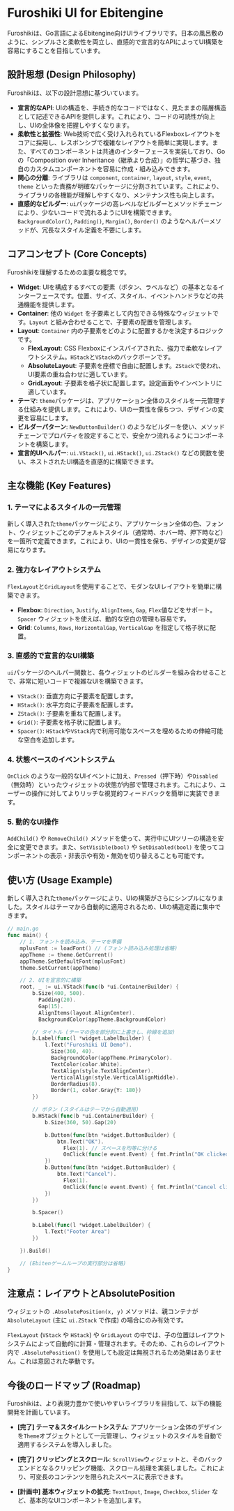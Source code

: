 # Furoshiki UI for Ebitengine

Furoshikiは、Go言語によるEbitengine向けUIライブラリです。日本の風呂敷のように、シンプルさと柔軟性を両立し、直感的で宣言的なAPIによってUI構築を容易にすることを目指しています。

## 設計思想 (Design Philosophy)

Furoshikiは、以下の設計思想に基づいています。

-   **宣言的なAPI**: UIの構造を、手続き的なコードではなく、見たままの階層構造として記述できるAPIを提供します。これにより、コードの可読性が向上し、UIの全体像を把握しやすくなります。
-   **柔軟性と拡張性**: Web技術で広く受け入れられているFlexboxレイアウトをコアに採用し、レスポンシブで複雑なレイアウトを簡単に実現します。また、すべてのコンポーネントは共通のインターフェースを実装しており、Goの「Composition over Inheritance（継承より合成）」の哲学に基づき、独自のカスタムコンポーネントを容易に作成・組み込みできます。
-   **関心の分離**: ライブラリは `component`, `container`, `layout`, `style`, `event`, `theme` といった責務が明確なパッケージに分割されています。これにより、ライブラリの各機能が理解しやすくなり、メンテナンス性も向上します。
-   **直感的なビルダー**: `ui`パッケージの高レベルなビルダーとメソッドチェーンにより、少ないコードで流れるようにUIを構築できます。`BackgroundColor()`, `Padding()`, `Margin()`, `Border()` のようなヘルパーメソッドが、冗長なスタイル定義を不要にします。

## コアコンセプト (Core Concepts)

Furoshikiを理解するための主要な概念です。

-   **Widget**: UIを構成するすべての要素（ボタン、ラベルなど）の基本となるインターフェースです。位置、サイズ、スタイル、イベントハンドラなどの共通機能を提供します。
-   **Container**: 他の `Widget` を子要素として内包できる特殊なウィジェットです。`Layout` と組み合わせることで、子要素の配置を管理します。
-   **Layout**: `Container` 内の子要素をどのように配置するかを決定するロジックです。
    -   **FlexLayout**: CSS Flexboxにインスパイアされた、強力で柔軟なレイアウトシステム。`HStack`と`VStack`のバックボーンです。
    -   **AbsoluteLayout**: 子要素を座標で自由に配置します。`ZStack`で使われ、UI要素の重ね合わせに適しています。
    -   **GridLayout**: 子要素を格子状に配置します。設定画面やインベントリに適しています。
-   **テーマ**: `theme`パッケージは、アプリケーション全体のスタイルを一元管理する仕組みを提供します。これにより、UIの一貫性を保ちつつ、デザインの変更を容易にします。
-   **ビルダーパターン**: `NewButtonBuilder()` のようなビルダーを使い、メソッドチェーンでプロパティを設定することで、安全かつ流れるようにコンポーネントを構築します。
-   **宣言的UIヘルパー**: `ui.VStack()`, `ui.HStack()`, `ui.ZStack()` などの関数を使い、ネストされたUI構造を直感的に構築できます。

## 主な機能 (Key Features)

### 1. テーマによるスタイルの一元管理

新しく導入された`theme`パッケージにより、アプリケーション全体の色、フォント、ウィジェットごとのデフォルトスタイル（通常時、ホバー時、押下時など）を一箇所で定義できます。これにより、UIの一貫性を保ち、デザインの変更が容易になります。

### 2. 強力なレイアウトシステム

`FlexLayout`と`GridLayout`を使用することで、モダンなUIレイアウトを簡単に構築できます。

-   **Flexbox**: `Direction`, `Justify`, `AlignItems`, `Gap`, `Flex`値などをサポート。`Spacer` ウィジェットを使えば、動的な空白の管理も容易です。
-   **Grid**: `Columns`, `Rows`, `HorizontalGap`, `VerticalGap` を指定して格子状に配置。

### 3. 直感的で宣言的なUI構築

`ui`パッケージのヘルパー関数と、各ウィジェットのビルダーを組み合わせることで、非常に短いコードで複雑なUIを構築できます。

-   `VStack()`: 垂直方向に子要素を配置します。
-   `HStack()`: 水平方向に子要素を配置します。
-   `ZStack()`: 子要素を重ねて配置します。
-   `Grid()`: 子要素を格子状に配置します。
-   `Spacer()`: `HStack`や`VStack`内で利用可能なスペースを埋めるための伸縮可能な空白を追加します。

### 4. 状態ベースのイベントシステム

`OnClick` のような一般的なUIイベントに加え、`Pressed`（押下時）や`Disabled`（無効時）といったウィジェットの状態が内部で管理されます。これにより、ユーザーの操作に対してよりリッチな視覚的フィードバックを簡単に実装できます。

### 5. 動的なUI操作

`AddChild()` や `RemoveChild()` メソッドを使って、実行中にUIツリーの構造を安全に変更できます。また、`SetVisible(bool)` や `SetDisabled(bool)` を使ってコンポーネントの表示・非表示や有効・無効を切り替えることも可能です。

## 使い方 (Usage Example)

新しく導入された`theme`パッケージにより、UIの構築がさらにシンプルになりました。スタイルはテーマから自動的に適用されるため、UIの構造定義に集中できます。

```go
// main.go
func main() {
    // 1. フォントを読み込み、テーマを準備
    mplusFont := loadFont() // (フォント読み込み処理は省略)
    appTheme := theme.GetCurrent()
    appTheme.SetDefaultFont(mplusFont)
    theme.SetCurrent(appTheme)

    // 2. UIを宣言的に構築
    root, _ := ui.VStack(func(b *ui.ContainerBuilder) {
        b.Size(400, 500).
          Padding(20).
          Gap(15).
          AlignItems(layout.AlignCenter).
          BackgroundColor(appTheme.BackgroundColor)

        // タイトル (テーマの色を部分的に上書きし、枠線を追加)
        b.Label(func(l *widget.LabelBuilder) {
            l.Text("Furoshiki UI Demo").
              Size(360, 40).
              BackgroundColor(appTheme.PrimaryColor).
              TextColor(color.White).
              TextAlign(style.TextAlignCenter).
              VerticalAlign(style.VerticalAlignMiddle).
              BorderRadius(8).
              Border(1, color.Gray{Y: 180})
        })

        // ボタン (スタイルはテーマから自動適用)
        b.HStack(func(b *ui.ContainerBuilder) {
            b.Size(360, 50).Gap(20)

            b.Button(func(btn *widget.ButtonBuilder) {
                btn.Text("OK").
                  Flex(1). // スペースを均等に分ける
                  OnClick(func(e event.Event) { fmt.Println("OK clicked") })
            })
            b.Button(func(btn *widget.ButtonBuilder) {
                btn.Text("Cancel").
                  Flex(1).
                  OnClick(func(e event.Event) { fmt.Println("Cancel clicked") })
            })
        })

        b.Spacer()

        b.Label(func(l *widget.LabelBuilder) {
            l.Text("Footer Area")
        })

    }).Build()

    // (Ebitenゲームループの実行部分は省略)
}
```

## 注意点：レイアウトとAbsolutePosition

ウィジェットの `.AbsolutePosition(x, y)` メソッドは、親コンテナが `AbsoluteLayout` (主に `ui.ZStack` で作成) の場合にのみ有効です。

`FlexLayout` (`VStack` や `HStack`) や `GridLayout` の中では、子の位置はレイアウトシステムによって自動的に計算・管理されます。そのため、これらのレイアウト内で `.AbsolutePosition()` を使用しても設定は無視されるため効果はありません。これは意図された挙動です。

## 今後のロードマップ (Roadmap)

Furoshikiは、より表現力豊かで使いやすいライブラリを目指して、以下の機能開発を計画しています。

-   **[完了] テーマ＆スタイルシートシステム**: アプリケーション全体のデザインを`Theme`オブジェクトとして一元管理し、ウィジェットのスタイルを自動で適用するシステムを導入しました。

-   **[完了] クリッピングとスクロール**: `ScrollView`ウィジェットと、そのバックエンドとなるクリッピング機能、スクロール処理を実装しました。これにより、可変長のコンテンツを限られたスペースに表示できます。

-   **[計画中] 基本ウィジェットの拡充**: `TextInput`, `Image`, `Checkbox`, `Slider` など、基本的なUIコンポーネントを追加します。